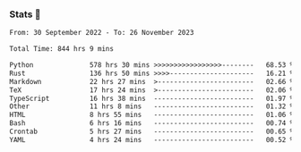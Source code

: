 ### Stats 👋
<!--START_SECTION:waka-->

```txt
From: 30 September 2022 - To: 26 November 2023

Total Time: 844 hrs 9 mins

Python              578 hrs 30 mins >>>>>>>>>>>>>>>>>--------   68.53 %
Rust                136 hrs 50 mins >>>>---------------------   16.21 %
Markdown            22 hrs 27 mins  >------------------------   02.66 %
TeX                 17 hrs 24 mins  >------------------------   02.06 %
TypeScript          16 hrs 38 mins  -------------------------   01.97 %
Other               11 hrs 8 mins   -------------------------   01.32 %
HTML                8 hrs 55 mins   -------------------------   01.06 %
Bash                6 hrs 16 mins   -------------------------   00.74 %
Crontab             5 hrs 27 mins   -------------------------   00.65 %
YAML                4 hrs 24 mins   -------------------------   00.52 %
```

<!--END_SECTION:waka-->

<!--
**buhaytza2005/buhaytza2005** is a ✨ _special_ ✨ repository because its `README.md` (this file) appears on your GitHub profile.

Here are some ideas to get you started:

- 🔭 I’m currently working on ...
- 🌱 I’m currently learning ...
- 👯 I’m looking to collaborate on ...
- 🤔 I’m looking for help with ...
- 💬 Ask me about ...
- 📫 How to reach me: ...
- 😄 Pronouns: ...
- ⚡ Fun fact: ...
-->


